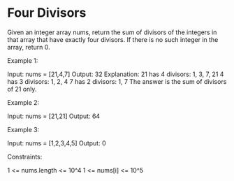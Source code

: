 # Four Divisors

Given an integer array nums, return the sum of divisors of the integers in that array that have exactly four divisors. If there is no such integer in the array, return 0.

Example 1:

Input: nums = [21,4,7]
Output: 32
Explanation:
21 has 4 divisors: 1, 3, 7, 21
4 has 3 divisors: 1, 2, 4
7 has 2 divisors: 1, 7
The answer is the sum of divisors of 21 only.

Example 2:

Input: nums = [21,21]
Output: 64

Example 3:

Input: nums = [1,2,3,4,5]
Output: 0

Constraints:

1 <= nums.length <= 10^4
1 <= nums[i] <= 10^5

